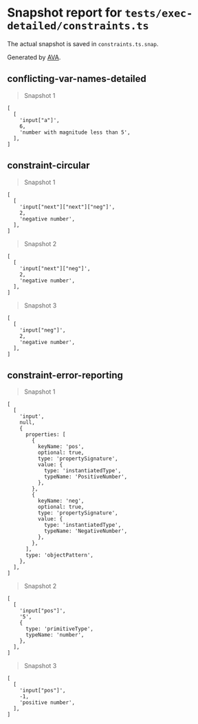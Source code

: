 # Snapshot report for `tests/exec-detailed/constraints.ts`

The actual snapshot is saved in `constraints.ts.snap`.

Generated by [AVA](https://avajs.dev).

## conflicting-var-names-detailed

> Snapshot 1

    [
      [
        'input["a"]',
        6,
        'number with magnitude less than 5',
      ],
    ]

## constraint-circular

> Snapshot 1

    [
      [
        'input["next"]["next"]["neg"]',
        2,
        'negative number',
      ],
    ]

> Snapshot 2

    [
      [
        'input["next"]["neg"]',
        2,
        'negative number',
      ],
    ]

> Snapshot 3

    [
      [
        'input["neg"]',
        2,
        'negative number',
      ],
    ]

## constraint-error-reporting

> Snapshot 1

    [
      [
        'input',
        null,
        {
          properties: [
            {
              keyName: 'pos',
              optional: true,
              type: 'propertySignature',
              value: {
                type: 'instantiatedType',
                typeName: 'PositiveNumber',
              },
            },
            {
              keyName: 'neg',
              optional: true,
              type: 'propertySignature',
              value: {
                type: 'instantiatedType',
                typeName: 'NegativeNumber',
              },
            },
          ],
          type: 'objectPattern',
        },
      ],
    ]

> Snapshot 2

    [
      [
        'input["pos"]',
        '5',
        {
          type: 'primitiveType',
          typeName: 'number',
        },
      ],
    ]

> Snapshot 3

    [
      [
        'input["pos"]',
        -1,
        'positive number',
      ],
    ]
